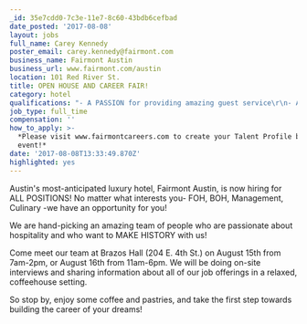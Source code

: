 ```yaml
---
_id: 35e7cdd0-7c3e-11e7-8c60-43bdb6cefbad
date_posted: '2017-08-08'
layout: jobs
full_name: Carey Kennedy
poster_email: carey.kennedy@fairmont.com
business_name: Fairmont Austin
business_url: www.fairmont.com/austin
location: 101 Red River St.
title: OPEN HOUSE AND CAREER FAIR!
category: hotel
qualifications: "- A PASSION for providing amazing guest service\r\n- A desire to be treated with respect and to treat your colleagues with respect\r\n- A drive to be part of something bigger than just a job\r\n- Specific qualifications vary by position"
job_type: full_time
compensation: ''
how_to_apply: >-
  *Please visit www.fairmontcareers.com to create your Talent Profile before the
  event!*
date: '2017-08-08T13:33:49.870Z'
highlighted: yes
---
```

Austin's most-anticipated luxury hotel, Fairmont Austin, is now hiring for ALL POSITIONS! 
No matter what interests you- FOH, BOH, Management, Culinary -we have an opportunity for you! 

We are hand-picking an amazing team of people who are passionate about hospitality and who want to MAKE HISTORY with us!

Come meet our team at Brazos Hall (204 E. 4th St.) on August 15th from 7am-2pm, or August 16th from 11am-6pm. We will be doing on-site interviews and sharing information about all of our job offerings in a relaxed, coffeehouse setting. 

So stop by, enjoy some coffee and pastries, and take the first step towards building the career of your dreams!
